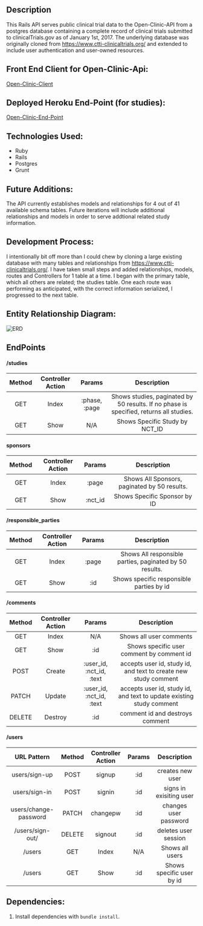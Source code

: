 
## Description

This Rails API serves public clinical trial data to the Open-Clinic-API from a postgres database containing a complete record of clinical trials submitted to clinicalTrials.gov as of January 1st, 2017. The underlying database was originally cloned from https://www.ctti-clinicaltrials.org/ and extended to include user authentication and user-owned resources.


## Front End Client for Open-Clinic-Api:
[Open-Clinic-Client](https://github.com/jolavb/open-clinic-client)

## Deployed Heroku End-Point (for studies):
[Open-Clinic-End-Point](https://frozen-mountain-71553.herokuapp.com/studies)


## Technologies Used:
+ Ruby
+ Rails
+ Postgres
+ Grunt

## Future Additions:
The API currently establishes models and relationships for 4 out of 41 available schema tables. Future iterations will include additional relationships and models in order to serve addtional related study information.

## Development Process: 
I intentionally bit off more than I could chew by cloning a large existing database with many tables and relationships from https://www.ctti-clinicaltrials.org/. I have taken small steps and added relationships, models, routes and Controllers for 1 table at a time. I began with the primary table, which all others are related; the studies table. One each route was performing as anticipated, with the correct information serialized, I progressed to the next table. 

## Entity Relationship Diagram:
![ERD](https://i.imgur.com/pAfJgNR.png)


## EndPoints

#### /studies

|Method| Controller Action      | Params          | Description  |
|:---:| :-------------: |:-------------:| :-----:|
|GET| Index      | :phase, :page| Shows studies, paginated by 50 results. If no phase is specified,  returns all studies. |
|GET| Show    | N/A     |   Shows Specific Study by NCT_ID |


#### sponsors

|Method| Controller Action      | Params          | Description  |
| :---:| :-------------: |:-------------:| :-----:|
|GET| Index      | :page | Shows All Sponsors, paginated by 50 results. |
|GET| Show    | :nct_id    |   Shows Specific Sponsor by ID |


#### /responsible_parties

|Method| Controller Action     | Params          | Description  |
| :---:| :-------------: |:-------------:| :-----:|
|GET| Index      | :page | Shows All responsible parties, paginated by 50 results. |
|GET| Show    | :id   |   Shows specific responsible parties by id |

#### /comments

|Method| Controller Action     | Params          | Description  |
| :----:| :-------------: |:-------------:| :-----:|
|GET| Index      | N/A| Shows all user comments|
|GET| Show    | :id  |   Shows specific user comment by comment id |
|POST| Create | :user_id, :nct_id, :text| accepts user id, study id, and text to create new study comment|
|PATCH| Update | :user_id, :nct_id, :text| accepts user id, study id, and text to update existing study comment|
|DELETE| Destroy | :id | comment id and destroys comment|


#### /users

|URL Pattern|Method| Controller Action     | Params  | Description  |
| :---:| :---: | :-------------: |:-------------:| :-----:|
|users/sign-up|POST| signup   | :id  |   creates new user |
|users/sign-in|POST| signin   | :id  |   signs in exisiting user |
|users/change-password|PATCH|changepw|:id| changes user password |
|/users/sign-out/|DELETE| signout  |:id| deletes user session|
|/users|GET| Index  | N/A| Shows all users|
|/users|GET| Show    | :id  |   Shows specific user by id |


## Dependencies:
1.  Install dependencies with `bundle install`.


